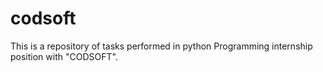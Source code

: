 # codsoft
This is a repository of tasks performed in python Programming internship position with "CODSOFT".
